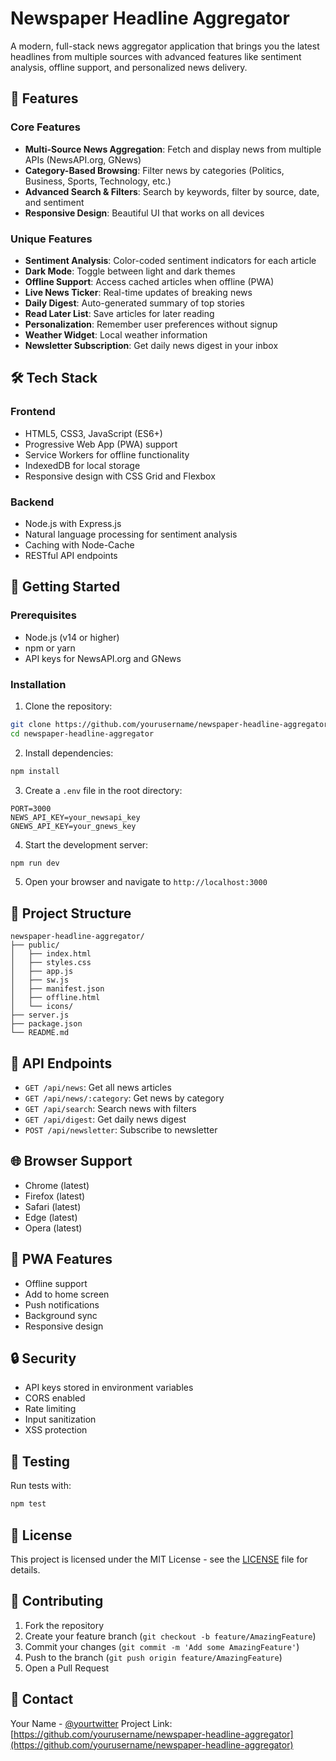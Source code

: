 # Newspaper Headline Aggregator

A modern, full-stack news aggregator application that brings you the latest headlines from multiple sources with advanced features like sentiment analysis, offline support, and personalized news delivery.

## 🌟 Features

### Core Features
- **Multi-Source News Aggregation**: Fetch and display news from multiple APIs (NewsAPI.org, GNews)
- **Category-Based Browsing**: Filter news by categories (Politics, Business, Sports, Technology, etc.)
- **Advanced Search & Filters**: Search by keywords, filter by source, date, and sentiment
- **Responsive Design**: Beautiful UI that works on all devices

### Unique Features
- **Sentiment Analysis**: Color-coded sentiment indicators for each article
- **Dark Mode**: Toggle between light and dark themes
- **Offline Support**: Access cached articles when offline (PWA)
- **Live News Ticker**: Real-time updates of breaking news
- **Daily Digest**: Auto-generated summary of top stories
- **Read Later List**: Save articles for later reading
- **Personalization**: Remember user preferences without signup
- **Weather Widget**: Local weather information
- **Newsletter Subscription**: Get daily news digest in your inbox

## 🛠️ Tech Stack

### Frontend
- HTML5, CSS3, JavaScript (ES6+)
- Progressive Web App (PWA) support
- Service Workers for offline functionality
- IndexedDB for local storage
- Responsive design with CSS Grid and Flexbox

### Backend
- Node.js with Express.js
- Natural language processing for sentiment analysis
- Caching with Node-Cache
- RESTful API endpoints

## 🚀 Getting Started

### Prerequisites
- Node.js (v14 or higher)
- npm or yarn
- API keys for NewsAPI.org and GNews

### Installation

1. Clone the repository:
```bash
git clone https://github.com/yourusername/newspaper-headline-aggregator.git
cd newspaper-headline-aggregator
```

2. Install dependencies:
```bash
npm install
```

3. Create a `.env` file in the root directory:
```env
PORT=3000
NEWS_API_KEY=your_newsapi_key
GNEWS_API_KEY=your_gnews_key
```

4. Start the development server:
```bash
npm run dev
```

5. Open your browser and navigate to `http://localhost:3000`

## 📁 Project Structure

```
newspaper-headline-aggregator/
├── public/
│   ├── index.html
│   ├── styles.css
│   ├── app.js
│   ├── sw.js
│   ├── manifest.json
│   ├── offline.html
│   └── icons/
├── server.js
├── package.json
└── README.md
```

## 🔧 API Endpoints

- `GET /api/news`: Get all news articles
- `GET /api/news/:category`: Get news by category
- `GET /api/search`: Search news with filters
- `GET /api/digest`: Get daily news digest
- `POST /api/newsletter`: Subscribe to newsletter

## 🌐 Browser Support

- Chrome (latest)
- Firefox (latest)
- Safari (latest)
- Edge (latest)
- Opera (latest)

## 📱 PWA Features

- Offline support
- Add to home screen
- Push notifications
- Background sync
- Responsive design

## 🔒 Security

- API keys stored in environment variables
- CORS enabled
- Rate limiting
- Input sanitization
- XSS protection

## 🧪 Testing

Run tests with:
```bash
npm test
```

## 📝 License

This project is licensed under the MIT License - see the [LICENSE](LICENSE) file for details.

## 🤝 Contributing

1. Fork the repository
2. Create your feature branch (`git checkout -b feature/AmazingFeature`)
3. Commit your changes (`git commit -m 'Add some AmazingFeature'`)
4. Push to the branch (`git push origin feature/AmazingFeature`)
5. Open a Pull Request

## 📧 Contact

Your Name - [@yourtwitter](https://twitter.com/yourtwitter)
Project Link: [https://github.com/yourusername/newspaper-headline-aggregator](https://github.com/yourusername/newspaper-headline-aggregator) 